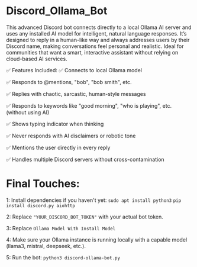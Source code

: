 # Discord_Ollama_Bot
This advanced Discord bot connects directly to a local Ollama AI server and uses any installed AI model for intelligent, natural language responses. It’s designed to reply in a human-like way and always addresses users by their Discord name, making conversations feel personal and realistic. Ideal for communities that want a smart, interactive assistant without relying on cloud-based AI services.

✅ Features Included:
✅ Connects to local Ollama model

✅ Responds to @mentions, "bob", "bob smith", etc.

✅ Replies with chaotic, sarcastic, human-style messages

✅ Responds to keywords like "good morning", "who is playing", etc. (without using AI)

✅ Shows typing indicator when thinking

✅ Never responds with AI disclaimers or robotic tone

✅ Mentions the user directly in every reply

✅ Handles multiple Discord servers without cross-contamination

# Final Touches:
1: Install dependencies if you haven't yet:
`sudo apt install python3`
`pip install discord.py aiohttp`


2: Replace `"YOUR_DISCORD_BOT_TOKEN"` with your actual bot token.

3: Replace `Ollama Model With Install Model`

4: Make sure your Ollama instance is running locally with a capable model (llama3, mistral, deepseek, etc.).

5: Run the bot:
`python3 discord-ollama-bot.py`
